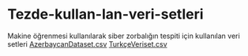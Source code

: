 # Tezde-kullan-lan-veri-setleri
Makine öğrenmesi kullanılarak siber zorbalığın tespiti için kullanılan veri setleri
[AzerbaycanDataset.csv](https://github.com/mikayil1551/Tezde-kullan-lan-veri-setleri/files/8718851/AzerbaycanDataset.csv)
[TurkçeVeriset.csv](https://github.com/mikayil1551/Tezde-kullan-lan-veri-setleri/files/8718854/TurkceVeriset.csv)
